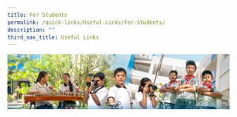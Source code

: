 ```yaml
---
title: For Students
permalink: /quick-links/Useful-Links/For-Students/
description: ""
third_nav_title: Useful Links
---
```

![](/images/AboutUs.jpg)